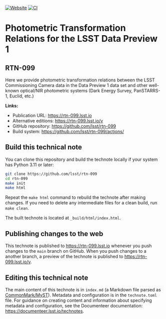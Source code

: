 [![Website](https://img.shields.io/badge/rtn--099-lsst.io-brightgreen.svg)](https://rtn-099.lsst.io)
[![CI](https://github.com/lsst/rtn-099/actions/workflows/ci.yaml/badge.svg)](https://github.com/lsst/rtn-099/actions/workflows/ci.yaml)

# Photometric Transformation Relations for the LSST Data Preview 1

## RTN-099

Here we provide photometric transformation relations between the LSST Commissioning Camera data in the Data Preview 1 data set and other well-known optical/NIR photometric systems (Dark Energy Survey, PanSTARRS-1, Euclid, etc.)

**Links:**

- Publication URL: https://rtn-099.lsst.io
- Alternative editions: https://rtn-099.lsst.io/v
- GitHub repository: https://github.com/lsst/rtn-099
- Build system: https://github.com/lsst/rtn-099/actions/


## Build this technical note

You can clone this repository and build the technote locally if your system has Python 3.11 or later:

```sh
git clone https://github.com/lsst/rtn-099
cd rtn-099
make init
make html
```

Repeat the `make html` command to rebuild the technote after making changes.
If you need to delete any intermediate files for a clean build, run `make clean`.

The built technote is located at `_build/html/index.html`.

## Publishing changes to the web

This technote is published to https://rtn-099.lsst.io whenever you push changes to the `main` branch on GitHub.
When you push changes to a another branch, a preview of the technote is published to https://rtn-099.lsst.io/v.

## Editing this technical note

The main content of this technote is in `index.md` (a Markdown file parsed as [CommonMark/MyST](https://myst-parser.readthedocs.io/en/latest/index.html)).
Metadata and configuration is in the `technote.toml` file.
For guidance on creating content and information about specifying metadata and configuration, see the Documenteer documentation: https://documenteer.lsst.io/technotes.
